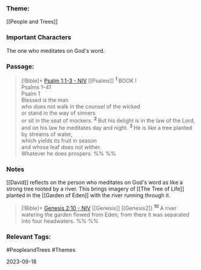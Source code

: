### Theme: 
[[People and Trees]]

### Important Characters
The one who meditates on God's word.

### Passage:
> [!Bible]+ [Psalm 1:1-3 - NIV](https://bolls.life/NIV/19/1/) [[Psalms]]
>  <sup> **1** </sup>BOOK I<br/>Psalms 1–41<br/>Psalm 1<br/>Blessed is the man<br/>who does not walk in the counsel of the wicked<br/>or stand in the way of sinners<br/>or sit in the seat of mockers. <sup> **2** </sup>But his delight is in the law of the Lord,<br/>and on his law he meditates day and night. <sup> **3** </sup>He is like a tree planted by streams of water,<br/>which yields its fruit in season<br/>and whose leaf does not wither.<br/>Whatever he does prospers.
 %% %%

### Notes
[[David]] reflects on the person who meditates on God's word as like a strong tree rooted by a river. This brings imagery of [[The Tree of Life]] planted in the [[Garden of Eden]] with the river running through it.

> [!Bible]+ [Genesis 2:10 - NIV](https://bolls.life/NIV/1/2/) [[Genesis]] [[Genesis2]]
>  <sup> **10** </sup>A river watering the garden flowed from Eden; from there it was separated into four headwaters.
 %% %%

### Relevant Tags:
#PeopleandTrees #Themes 

2023-09-18